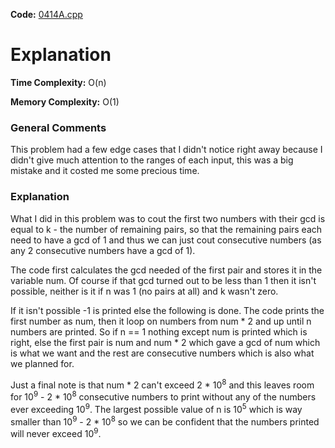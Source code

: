 **Code:** [0414A.cpp](./0414A.cpp)

# Explanation

**Time Complexity:** O(n)

**Memory Complexity:** O(1)

### General Comments

This problem had a few edge cases that I didn't notice right away because I didn't give much attention to the ranges of each input, this was a big mistake and it costed me some precious time.

### Explanation

What I did in this problem was to cout the first two numbers with their gcd is equal to k - the number of remaining pairs, so that the remaining pairs each need to have a gcd of 1 and thus we can just cout consecutive numbers (as any 2 consecutive numbers have a gcd of 1).

The code first calculates the gcd needed of the first pair and stores it in the variable num. Of course if that gcd turned out to be less than 1 then it isn't possible, neither is it if n was 1 (no pairs at all) and k wasn't zero.

If it isn't possible -1 is printed else the following is done. The code prints the first number as num, then it loop on numbers from num * 2 and up until n numbers are printed. So if n == 1 nothing except num is printed which is right, else the first pair is num and num * 2 which gave a gcd of num which is what we want and the rest are consecutive numbers which is also what we planned for.

Just a final note is that num * 2 can't exceed 2 * 10<sup>8</sup> and this leaves room for 10<sup>9</sup> - 2 * 10<sup>8</sup> consecutive numbers to print without any of the numbers ever exceeding 10<sup>9</sup>. The largest possible value of n is 10<sup>5</sup> which is way smaller than 10<sup>9</sup> - 2 * 10<sup>8</sup> so we can be confident that the numbers printed will never exceed 10<sup>9</sup>.
